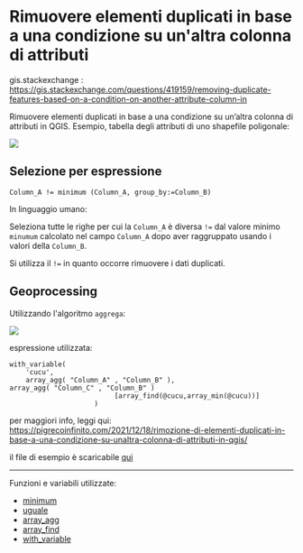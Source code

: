 # Rimuovere elementi duplicati in base a una condizione su un'altra colonna di attributi

gis.stackexchange : <https://gis.stackexchange.com/questions/419159/removing-duplicate-features-based-on-a-condition-on-another-attribute-column-in>

Rimuovere elementi duplicati in base a una condizione su un’altra colonna di attributi in QGIS. Esempio, tabella degli attributi di uno shapefile poligonale:

![](https://pigrecoinfinito.files.wordpress.com/2021/12/image-10.png)

## Selezione per espressione

```
Column_A != minimum (Column_A, group_by:=Column_B)
```

In linguaggio umano:

Seleziona tutte le righe per cui la `Column_A` è diversa `!=` dal valore minimo `minumum` calcolato nel campo `Column_A` dopo aver raggruppato usando i valori della `Column_B`.

Si utilizza il `!=` in quanto occorre rimuovere i dati duplicati.

## Geoprocessing

Utilizzando l'algoritmo `aggrega`:

![](https://pigrecoinfinito.files.wordpress.com/2021/12/image-11.png)

espressione utilizzata:

```
with_variable(
    'cucu',
    array_agg( "Column_A" , "Column_B" ),
array_agg( "Column_C" , "Column_B" )
                          [array_find(@cucu,array_min(@cucu))]
                     )
```

per maggiori info, leggi qui: <https://pigrecoinfinito.com/2021/12/18/rimozione-di-elementi-duplicati-in-base-a-una-condizione-su-unaltra-colonna-di-attributi-in-qgis/>

il file di esempio è scaricabile [qui](https://gist.github.com/pigreco/0ad8205396093557dad8b2d3864a6ddf)

---

Funzioni e variabili utilizzate:

* [minimum](../gr_funzioni/aggrega/aggrega_unico.md#minimum)
* [uguale](../gr_funzioni/operatore/operatore_unico.md#uguale)
* [array_agg](../gr_funzioni/array/array_unico.md#array_agg)
* [array_find](../gr_funzioni/array/array_unico.md#array_find)
* [with_variable](../gr_funzioni/variabili/with_variable.md)